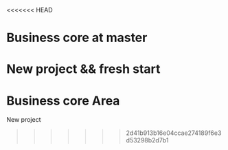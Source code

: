 <<<<<<< HEAD
# Business core at master 
New project && fresh start
=======
# Business core Area
New project
>>>>>>> 2d41b913b16e04ccae274189f6e3d53298b2d7b1
